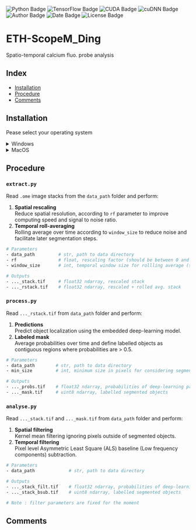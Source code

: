![Python Badge](https://img.shields.io/badge/Python-3.10-rgb(69%2C132%2C182)?logo=python&logoColor=rgb(149%2C157%2C165)&labelColor=rgb(50%2C60%2C65))
![TensorFlow Badge](https://img.shields.io/badge/TensoFlow-2.10-rgb(255%2C115%2C0)?logo=TensorFlow&logoColor=rgb(149%2C157%2C165)&labelColor=rgb(50%2C60%2C65))
![CUDA Badge](https://img.shields.io/badge/CUDA-11.2-rgb(118%2C185%2C0)?logo=NVIDIA&logoColor=rgb(149%2C157%2C165)&labelColor=rgb(50%2C60%2C65))
![cuDNN Badge](https://img.shields.io/badge/cuDNN-8.1-rgb(118%2C185%2C0)?logo=NVIDIA&logoColor=rgb(149%2C157%2C165)&labelColor=rgb(50%2C60%2C65))    
![Author Badge](https://img.shields.io/badge/Author-Benoit%20Dehapiot-blue?labelColor=rgb(50%2C60%2C65)&color=rgb(149%2C157%2C165))
![Date Badge](https://img.shields.io/badge/Created-2024--10--03-blue?labelColor=rgb(50%2C60%2C65)&color=rgb(149%2C157%2C165))
![License Badge](https://img.shields.io/badge/Licence-GNU%20General%20Public%20License%20v3.0-blue?labelColor=rgb(50%2C60%2C65)&color=rgb(149%2C157%2C165))    

# ETH-ScopeM_Ding  
Spatio-temporal calcium fluo. probe analysis

## Index
- [Installation](#installation)
- [Procedure](#procedure)
- [Comments](#comments)

## Installation

Pease select your operating system

<details> <summary>Windows</summary>  

### Step 1: Download this GitHub Repository 
- Click on the green `<> Code` button and download `ZIP` 
- Unzip the downloaded file to a desired location

### Step 2: Install Miniforge (Minimal Conda installer)
- Download and install [Miniforge](https://github.com/conda-forge/miniforge) for your operating system   
- Run the downloaded `.exe` file  
    - Select "Add Miniforge3 to PATH environment variable"  

### Step 3: Setup Conda 
- Open the newly installed Miniforge Prompt  
- Move to the downloaded GitHub repository
- Run one of the following command:  
```bash
# TensorFlow with GPU support
mamba env create -f environment_tf_gpu.yml
# TensorFlow with no GPU support 
mamba env create -f environment_tf_nogpu.yml
```  
- Activate Conda environment:
```bash
conda activate ding
```
Your prompt should now start with `(ding)` instead of `(base)`

</details> 

<details> <summary>MacOS</summary>  

### Step 1: Download this GitHub Repository 
- Click on the green `<> Code` button and download `ZIP` 
- Unzip the downloaded file to a desired location

### Step 2: Install Miniforge (Minimal Conda installer)
- Download and install [Miniforge](https://github.com/conda-forge/miniforge) for your operating system   
- Open your terminal
- Move to the directory containing the Miniforge installer
- Run one of the following command:  
```bash
# Intel-Series
bash Miniforge3-MacOSX-x86_64.sh
# M-Series
bash Miniforge3-MacOSX-arm64.sh
```   

### Step 3: Setup Conda 
- Re-open your terminal 
- Move to the downloaded GitHub repository
- Run one of the following command: 
```bash
# TensorFlow with GPU support
mamba env create -f environment_tf_gpu.yml
# TensorFlow with no GPU support 
mamba env create -f environment_tf_nogpu.yml
```  
- Activate Conda environment:  
```bash
conda activate ding
```
Your prompt should now start with `(ding)` instead of `(base)`

</details>


## Procedure

### `extract.py`
Read `.ome` image stacks from the `data_path` folder and perform:
1) **Spatial rescaling**  
Reduce spatial resolution, according to `rf` parameter to improve computing 
speed and signal to noise ratio. 
2) **Temporal roll-averaging**  
Rolling average over time according to `window_size` to reduce noise and 
facilitate later segmentation steps.

```bash
# Parameters
- data_path         # str, path to data directory
- rf                # float, rescaling factor (should be between 0 and 1)
- window_size       # int, temporal window size for rollling average (should be odd)

# Outputs
- ..._stack.tif     # float32 ndarray, rescaled stack
- ..._rstack.tif    # float32 ndarray, rescaled + rolled avg. stack
```

### `process.py`
Read `..._rstack.tif` from `data_path` folder and perform:
1) **Predictions**   
Predict object localization using the embedded deep-learning model. 
2) **Labeled mask**  
Average probabilities over time and define labelled objects as contiguous 
regions where probabilities are > 0.5. 


```bash
# Parameters
- data_path        # str, path to data directory
- min_size         # int, minimum size in pixels for considering segmented objects

# Outputs
- ..._probs.tif    # float32 ndarray, probabilities of deep-learning predictions
- ..._mask.tif     # uint8 ndarray, labelled segmented objects
```

### `analyse.py`
Read `..._stack.tif` and `..._mask.tif` from `data_path` folder and perform:
1) **Spatial filtering**   
Kernel mean filtering ignoring pixels outside of segmented objects.
2) **Temporal filtering**  
Pixel level Asymmetric Least Square (ALS) baseline (Low frequency components) subtraction.

```bash
# Parameters 
- data_path             # str, path to data directory

# Outputs
- ..._stack_filt.tif    # float32 ndarray, probabilities of deep-learning predictions
- ..._stack_bsub.tif    # uint8 ndarray, labelled segmented objects

# Note : filter parameters are fixed for the moment
```

## Comments